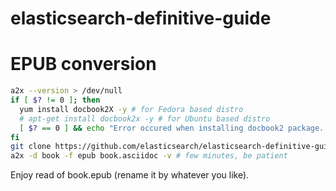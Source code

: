 elasticsearch-definitive-guide
==============================
# EPUB conversion

```bash
a2x --version > /dev/null
if [ $? != 0 ]; then
  yum install docbook2X -y # for Fedora based distro
  # apt-get install docbook2x -y # for Ubuntu based distro
  [ $? == 0 ] && echo "Error occured when installing docbook2 package... exiting" && exit 1
fi
git clone https://github.com/elasticsearch/elasticsearch-definitive-guide.git
a2x -d book -f epub book.asciidoc -v # few minutes, be patient
```
Enjoy read of book.epub (rename it by whatever you like).
